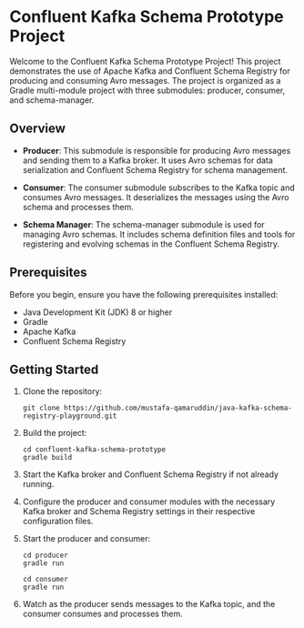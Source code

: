 # Confluent Kafka Schema Prototype Project

Welcome to the Confluent Kafka Schema Prototype Project! This project demonstrates the use of Apache Kafka and Confluent Schema Registry for producing and consuming Avro messages. The project is organized as a Gradle multi-module project with three submodules: producer, consumer, and schema-manager.

## Overview

- **Producer**: This submodule is responsible for producing Avro messages and sending them to a Kafka broker. It uses Avro schemas for data serialization and Confluent Schema Registry for schema management.

- **Consumer**: The consumer submodule subscribes to the Kafka topic and consumes Avro messages. It deserializes the messages using the Avro schema and processes them.

- **Schema Manager**: The schema-manager submodule is used for managing Avro schemas. It includes schema definition files and tools for registering and evolving schemas in the Confluent Schema Registry.

## Prerequisites

Before you begin, ensure you have the following prerequisites installed:

- Java Development Kit (JDK) 8 or higher
- Gradle
- Apache Kafka
- Confluent Schema Registry

## Getting Started

1. Clone the repository:

   ```shell
   git clone https://github.com/mustafa-qamaruddin/java-kafka-schema-registry-playground.git
   ```

2. Build the project:

   ```shell
   cd confluent-kafka-schema-prototype
   gradle build
   ```

3. Start the Kafka broker and Confluent Schema Registry if not already running.

4. Configure the producer and consumer modules with the necessary Kafka broker and Schema Registry settings in their respective configuration files.

5. Start the producer and consumer:

   ```shell
   cd producer
   gradle run
   ```

   ```shell
   cd consumer
   gradle run
   ```

6. Watch as the producer sends messages to the Kafka topic, and the consumer consumes and processes them.
